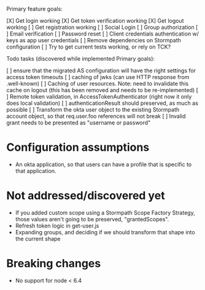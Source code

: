 Primary feature goals:

[X] Get login working
[X] Get token verification working
[X] Get logout working
[ ] Get registration working
[ ] Social Login
[ ] Group authorization
[ ] Email verification
[ ] Password reset
[ ] Client credentials authentication w/ keys as app user credentials
[ ] Remove dependencies on Stormpath configuration
[ ] Try to get current tests working, or rely on TCK?

Todo tasks (discovered while implemented Primary goals):

[ ] ensure that the migrated AS configuration will have the right settings for access token timeouts
[ ] caching of jwks (can use HTTP response from .well-known)
[ ] Caching of user resources.  Note: need to invalidate this cache on logout (this has been removed and needs to be re-implemented)
[ ] Remote token validation, in AccessTokenAuthenticator (right now it only does local validation)
[ ] authenticationResult should preserved, as much as possible
[ ] Transform the okta user object to the existing Stormpath account object, so that req.user.foo references will not break
[ ] Invalid grant needs to be presented as "username or password"

# Configuration assumptions

- An okta application, so that users can have a profile that is specific to that application.

# Not addressed/discovered yet

- If you added custom scope using a Stormpath Scope Factory Strategy, those values aren't going to be preserved, "grantedScopes".
- Refresh token logic in get-user.js
- Expanding groups, and deciding if we should transform that shape into the current shape

# Breaking changes

- No support for node < 6.4
